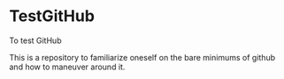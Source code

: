 # TestGitHub
To test GitHub

This is a repository to familiarize oneself on the bare minimums of github and how to maneuver around it.
